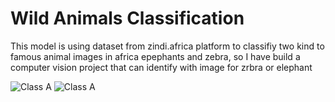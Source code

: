 # Wild Animals Classification
This model is using dataset from zindi.africa platform to classifiy two kind to famous animal images in africa epephants and zebra, so I have build a computer vision project that can identify with image for zrbra or elephant

![Class A](https://github.com/NasrYousif/ZebraElephantClassification/blob/master/assets/zepra.jpeg) ![Class A](https://github.com/NasrYousif/ZebraElephantClassification/blob/master/assets/Elephant.jpeg)
